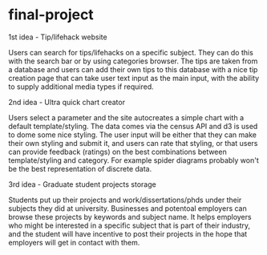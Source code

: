 # final-project

1st idea - Tip/lifehack website

Users can search for tips/lifehacks on a specific subject. They can do this with the search bar or by using categories browser. The tips are taken from a database and users can add their own tips to this database with a nice tip creation page that can take user text input as the main input, with the ability to supply additional media types if required.

2nd idea - Ultra quick chart creator

Users select a parameter and the site autocreates a simple chart with a default template/styling. The data comes via the census API and d3 is used to dome some nice styling. The user input will be either that they can make their own styling and submit it, and users can rate that styling, or that users can provide feedback (ratings) on the best combinations between template/styling and category. For example spider diagrams probably won't be the best representation of discrete data.

3rd idea - Graduate student projects storage

Students put up their projects and work/dissertations/phds under their subjects they did at university. Businesses and potentoal employers can browse these projects by keywords and subject name. It helps employers who might be interested in a specific subject that is part of their industry, and the student will have incentive to post their projects in the hope that employers will get in contact with them.
